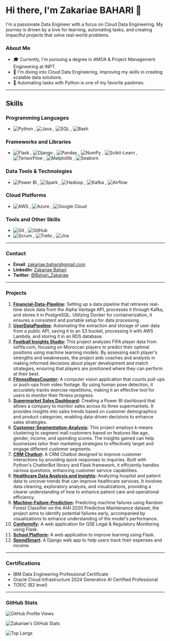 # Hi there, I'm Zakariae BAHARI 👋

I'm a passionate Data Engineer with a focus on Cloud Data Engineering. My journey is driven by a love for learning, automating tasks, and creating impactful projects that solve real-world problems.

 ### About Me
- 🎓 Currently, I'm pursuing a degree in AMOA & Project Management Engineering at INPT.
- 🌱 I'm diving into Cloud Data Engineering, improving my skills in creating scalable data solutions.
- 🔧 Automating tasks with Python is one of my favorite pastimes.
---


  ## Skills

### Programming Languages
- ![Python](https://img.shields.io/badge/-Python-3776AB?style=flat&logo=python&logoColor=white) , ![Java](https://img.shields.io/badge/-Java-007396?style=flat&logo=java&logoColor=white) , ![SQL](https://img.shields.io/badge/-SQL-4479A1?style=flat&logo=postgresql&logoColor=white) , ![Bash](https://img.shields.io/badge/-Bash-4EAA25?style=flat&logo=gnubash&logoColor=white)

### Frameworks and Libraries
- ![Flask](https://img.shields.io/badge/-Flask-000000?style=flat&logo=flask&logoColor=white) , ![Django](https://img.shields.io/badge/-Django-092E20?style=flat&logo=django&logoColor=white) , ![Pandas](https://img.shields.io/badge/-Pandas-150458?style=flat&logo=pandas&logoColor=white) , ![NumPy](https://img.shields.io/badge/-NumPy-013243?style=flat&logo=numpy&logoColor=white) , ![Scikit-Learn](https://img.shields.io/badge/-Scikit--Learn-F7931E?style=flat&logo=scikit-learn&logoColor=white) , ![TensorFlow](https://img.shields.io/badge/-TensorFlow-FF6F00?style=flat&logo=tensorflow&logoColor=white) , 
 ![Matplotlib](https://img.shields.io/badge/-Matplotlib-000080?style=flat&logo=matplotlib&logoColor=white) , ![Seaborn](https://img.shields.io/badge/-Seaborn-4C6EF5?style=flat&logo=seaborn&logoColor=white)

### Data Tools &  Technologies 
- ![Power BI](https://img.shields.io/badge/-Power%20BI-F2C811?style=flat&logo=power-bi&logoColor=black) , ![Spark](https://img.shields.io/badge/-Spark-E25A1C?style=flat&logo=apache-spark&logoColor=white)  , ![Hadoop](https://img.shields.io/badge/-Hadoop-66CCFF?style=flat&logo=apache-hadoop&logoColor=white) , ![Kafka](https://img.shields.io/badge/-Kafka-231F20?style=flat&logo=apache-kafka&logoColor=white) , ![Airflow](https://img.shields.io/badge/-Airflow-017CEE?style=flat&logo=apache-airflow&logoColor=white) 

### Cloud Platforms
- ![AWS](https://img.shields.io/badge/-AWS-232F3E?style=flat&logo=amazon-aws&logoColor=white) , ![Azure](https://img.shields.io/badge/-Azure-0078D4?style=flat&logo=microsoft-azure&logoColor=white) , ![Google Cloud](https://img.shields.io/badge/-Google%20Cloud-4285F4?style=flat&logo=google-cloud&logoColor=white) 

### Tools and Other Skills
- ![Git](https://img.shields.io/badge/-Git-F05032?style=flat&logo=git&logoColor=white) , ![GitHub](https://img.shields.io/badge/-GitHub-181717?style=flat&logo=github&logoColor=white) 
- ![Scrum](https://img.shields.io/badge/-Scrum-6DB33F?style=flat&logo=scrum&logoColor=white) , ![Trello](https://img.shields.io/badge/-Trello-0079BF?style=flat&logo=trello&logoColor=white)
, ![Jira](https://img.shields.io/badge/-Jira-0052CC?style=flat&logo=jira&logoColor=white)

---

### Contact
- **Email**: zakariae.bahari@gmail.com
- **LinkedIn**: [Zakariae Bahari](https://www.linkedin.com/in/zakariae-bahari-19b233248/)
- **Twitter**: [@Bahari_Zakariae](https://x.com/Bahari_Zakariae)
----

### Projects

1. **[Financial-Data-Pipeline](https://github.com/Zakariae-BAHARI/Financial-Data-Pipeline):** Setting up a data pipeline that retrieves real-time stock data from the Alpha Vantage API, processes it through Kafka, and stores it in PostgreSQL. Utilizing Docker for containerization, it ensures a consistent and portable setup for data processing.
2. **[UserDataPipeline](https://github.com/Zakariae-BAHARI/UserDataPipeline):** Automating the extraction and storage of user data from a public API, saving it to an S3 bucket, processing it with AWS Lambda, and storing it in an RDS database. 
3. **[Football Insights Studio](https://github.com/Zakariae-BAHARI/Football-Insights-Studio):** This project analyzes FIFA player data from sofifa.com, focusing on Moroccan players to predict their optimal positions using machine learning models. By assessing each player's strengths and weaknesses, the project aids coaches and analysts in making informed decisions about player development and match strategies, ensuring that players are positioned where they can perform at their best.
4. **[FitnessRepsCounter](https://github.com/Zakariae-BAHARI/FitnessRepsCounter):** A computer vision application that counts pull-ups or push-ups from video footage. By using human pose detection, it accurately tracks exercise repetitions, making it an effective tool for users to monitor their fitness progress.
5. **[Supermarket Sales Dashboard](https://github.com/Zakariae-BAHARI/Supermarket-Sales-Dashboard):** Creating a Power BI dashboard that allows a company to monitor sales across its three supermarkets. It provides insights into sales trends based on customer demographics and product categories, enabling data-driven decisions to enhance sales strategies.
6. **[Customer-Segmentation-Analysis](https://github.com/Zakariae-BAHARI/Customer-Segmentation-Analysis):** This project employs k-means clustering to segment mall customers based on features like age, gender, income, and spending scores. The insights gained can help businesses tailor their marketing strategies to effectively target and engage different customer segments.
7. **[CRM Chatbot](https://github.com/Zakariae-BAHARI/CRM-Chatbot):** A CRM Chatbot designed to improve customer interactions by providing quick responses to inquiries. Built with Python's ChatterBot library and Flask framework, it efficiently handles various questions, enhancing customer service capabilities.
8. **[Healthcare Data Analysis and Insights](https://github.com/Zakariae-BAHARI/Healthcare-Data-Analysis-and-Insights):** Analyzing hospital and patient data to uncover trends that can improve healthcare services. It involves data cleaning, exploratory analysis, and visualizations, providing a clearer understanding of how to enhance patient care and operational efficiency.
9. **[Machine-Failure-Prediction](https://github.com/Zakariae-BAHARI/Machine-Failure-Prediction):** Predicting machine failures using Random Forest Classifier on the AI4I 2020 Predictive Maintenance dataset, the project aims to identify potential failures early, accompanied by visualizations to enhance understanding of the model's performance.
10. **[Conformify](https://github.com/Zakariae-BAHARI/Conformify):** A web application for QSE Legal & Regulatory Monitoring using Flask.
11. **[School Platform](https://github.com/Zakariae-BAHARI/School-Platform):** A web application to improve learning using Flask.
12. **[SpendSmart](https://github.com/Zakariae-BAHARI/SpendSmart):** A Django web app to help users track their expenses and income.

---


### Certifications

- IBM Data Engineering Professional Certificate
- Oracle Cloud Infrastructure 2024 Generative AI Certified Professional
- TOEIC (B2 level)

---

### GitHub Stats

![GitHub Profile Views](https://komarev.com/ghpvc/?username=Zakariae-BAHARI&color=blue)

![Zakariae's GitHub Stats](https://github-readme-stats.vercel.app/api?username=Zakariae-BAHARI&show_icons=true&theme=radical)

![Top Langs](https://github-readme-stats.vercel.app/api/top-langs/?username=Zakariae-BAHARI&layout=compact&theme=radical)

